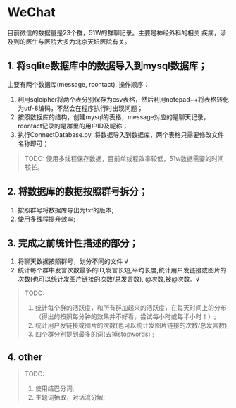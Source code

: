 # WeChat
目前微信的数据量是23个群，51W的群聊记录。主要是神经外科的相关
疾病，涉及到的医生与医院大多为北京天坛医院有关。


## 1. 将sqlite数据库中的数据导入到mysql数据库；
主要有两个数据库(message, rcontact), 操作顺序：
1. 利用sqlcipher将两个表分别保存为csv表格，然后利用notepad++将表格转化为utf-8编码，不然会在程序执行时出现问题；
2. 按照数据库的结构，创建mysql的表格，message对应的是聊天记录，rcontact记录的是群里的用户ID及昵称；
3. 执行ConnectDatabase.py, 将数据导入到数据库，两个表格只需要修改文件名称即可；    

>TODO: 使用多线程保存数据，目前单线程效率较低，51w数据需要的时间较长。

## 2. 将数据库的数据按照群号拆分；

1. 按照群号将数据库导出为txt的版本;  
2. 使用多线程提升效率;

## 3. 完成之前统计性描述的部分；

1. 将聊天数据按照群号，划分不同的文件 √
2. 统计每个群中发言次数最多的ID,发言长短,平均长度,统计用户发链接或图片的次数(也可以统计发图片链接的次数/总发言数), @次数,被@次数。√

>TODO:
> 1. 统计每个群的活跃度，和所有群加起来的活跃度，在每天时间上的分布（得出的按照每分钟的效果并不好看，尝试每小时或每半小时！）;
> 2. 统计用户发链接或图片的次数(也可以统计发图片链接的次数/总发言数);
> 3. 四个群分别提到最多的词(去掉stopwords) ;

## 4. other

> TODO:
> 1. 使用结巴分词;
> 2. 主题词抽取，对话流分解;
